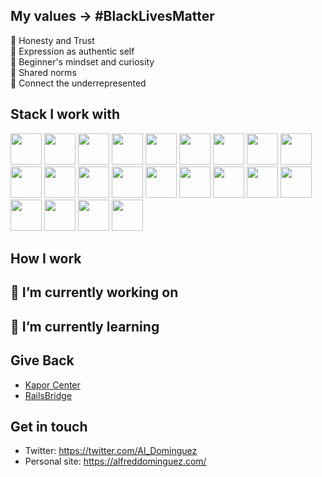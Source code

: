 
## My values -> #BlackLivesMatter
💖 Honesty and Trust<br>
🌟 Expression as authentic self<br>
🍏 Beginner's mindset and curiosity<br>
🙌 Shared norms<br>
🚀 Connect the underrepresented

## Stack I work with

<code><img height="50" src="https://www.vectorlogo.zone/logos/javascript/javascript-vertical.svg"></code>
<code><img height="50" src="https://www.vectorlogo.zone/logos/reactjs/reactjs-ar21.svg"></code>
<code><img height="50" src="https://www.vectorlogo.zone/logos/js_webpack/js_webpack-ar21.svg"></code>
<code><img height="50" src="https://www.vectorlogo.zone/logos/babeljs/babeljs-icon.svg"></code>
<code><img height="50" src="https://www.vectorlogo.zone/logos/sass-lang/sass-lang-icon.svg"></code>
<code><img height="50" src="https://www.vectorlogo.zone/logos/w3_html5/w3_html5-ar21.svg"></code>
<code><img height="50" src="https://www.vectorlogo.zone/logos/ruby-lang/ruby-lang-horizontal.svg"></code>
<code><img height="50" src="https://www.vectorlogo.zone/logos/nodejs/nodejs-horizontal.svg"></code>
<code><img height="50" src="https://www.vectorlogo.zone/logos/redis/redis-ar21.svg"></code>
<code><img height="50" src="https://www.vectorlogo.zone/logos/postgresql/postgresql-horizontal.svg"></code>
<code><img height="50" src="https://www.vectorlogo.zone/logos/mysql/mysql-horizontal.svg"></code>
<code><img height="50" src="https://www.vectorlogo.zone/logos/sqlite/sqlite-ar21.svg"></code>
<code><img height="50" src="https://www.vectorlogo.zone/logos/github/github-ar21.svg"></code>
<code><img height="50" src="https://www.vectorlogo.zone/logos/getpostman/getpostman-ar21.svg"></code>
<code><img height="50" src="https://www.vectorlogo.zone/logos/git-scm/git-scm-ar21.svg"></code>
<code><img height="50" src="https://www.vectorlogo.zone/logos/gnu_bash/gnu_bash-ar21.svg"></code>
<code><img height="50" src="https://www.vectorlogo.zone/logos/slack/slack-ar21.svg"></code>
<code><img height="50" src="https://www.vectorlogo.zone/logos/visualstudio_code/visualstudio_code-ar21.svg"></code>
<code><img height="50" src="https://www.vectorlogo.zone/logos/c9/c9-ar21.svg"></code>
<code><img height="50" src="https://www.vectorlogo.zone/logos/yarnpkg/yarnpkg-ar21.svg"></code>
<code><img height="50" src="https://www.vectorlogo.zone/logos/npmjs/npmjs-ar21.svg"></code>
<code><img height="50" src="https://www.vectorlogo.zone/logos/atlassian_jira/atlassian_jira-ar21.svg"></code>

## How I work

##  🔭 I’m currently working on

## 🌱 I’m currently learning

## Give Back
- [Kapor Center](https://www.kaporcenter.org)
- [RailsBridge](http://railsbridge.org/)

## Get in touch
- Twitter: https://twitter.com/Al_Dominguez
- Personal site: https://alfreddominguez.com/



